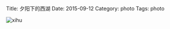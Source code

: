 Title: 夕阳下的西湖
Date: 2015-09-12
Category: photo
Tags: photo

![xihu](http://r.photo.store.qq.com/psb?/V10mOL2Y3NEOUh/fMx5Btpv2h0FLsH7.KFo3x162swMNAeIytpQ00OHMTM!/o/dG4AAAAAAAAA&bo=VQOAAkAGsAQFAAU!&rf=viewer_4)

